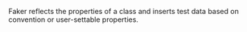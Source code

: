 Faker reflects the properties of a class and inserts test data based on convention or user-settable properties.